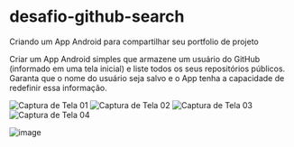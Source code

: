 # desafio-github-search
Criando um App Android para compartilhar seu portfolio de projeto 

Criar um App Android simples que armazene um usuário do GitHub (informado em uma tela inicial) e liste todos os seus repositórios públicos. Garanta que o nome do usuário seja salvo e o App tenha a capacidade de redefinir essa informação.

![Captura de Tela 01](https://github.com/cristianoceke/desafio-github-search-master/assets/67923297/b5a16342-9023-45b8-a6b5-65f32e90478f)
![Captura de Tela 02](https://github.com/cristianoceke/desafio-github-search-master/assets/67923297/c74a475f-c8f3-4977-b552-6bf66964fb7e)
![Captura de Tela 03](https://github.com/cristianoceke/desafio-github-search-master/assets/67923297/cd7cbc95-f479-4a53-9442-a99c8edb3218)
![Captura de Tela 04](https://github.com/cristianoceke/desafio-github-search-master/assets/67923297/e2f414bf-87cc-4544-a5c7-4ab86699b9fe)



![image](https://user-images.githubusercontent.com/5827265/188474294-4472bcc0-24ee-4ccd-80a8-7cee0372e7fa.png)

